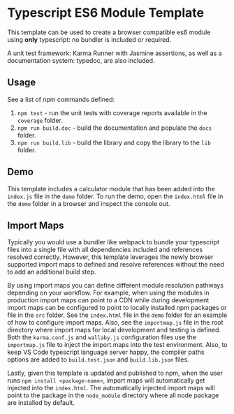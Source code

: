 # Typescript ES6 Module Template

This template can be used to create a browser compatible es6 module using **only** typescript: no bundler is included or required.

A unit test framework: Karma Runner with Jasmine assertions, as well as a documentation system: typedoc, are also included.

## Usage

See a list of npm commands defined:

1. `npm test` - run the unit tests with coverage reports available in the `coverage` folder.
2. `npm run build.doc` - build the documentation and populate the `docs` folder.
3. `npm run build.lib` - build the library and copy the library to the `lib` folder.

## Demo

This template includes a calculator module that has been added into the `index.js` file in the `demo` folder. To run the demo, open the `index.html` file in the `demo` folder in a browser and inspect the console out.

## Import Maps

Typically you would use a bundler like webpack to bundle your typescript files into a single file with all dependencies included and references resolved correctly. However, this template leverages the newly browser supported import maps to defined and resolve references without the need to add an additional build step.

By using import maps you can define different module resolution pathways depending on your workflow. For example, when using the modules in production import maps can point to a CDN while during development import maps can be configured to point to locally installed npm packages or file in the `src` folder. See the `index.html` file in the `demo` folder for an example of how to configure import maps. Also, see the `importmap.js` file in the root directory where import maps for local development and testing is defined. Both the `karma.conf.js` and `wallaby.js` configuration files use the `importmap.js` file to inject the import maps into the test environment. Also, to keep VS Code typescript language server happy, the compiler paths options are added to `build.test.json` and `build.lib.json` files.

Lastly, given this template is updated and published to npm, when the user runs `npm install <package-name>`, import maps will automatically get injected into the `index.html`. The automatically injected import maps will point to the package in the `node_module` directory where all node package are installed by default.
